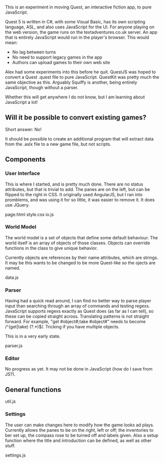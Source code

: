 This is an experiment in moving Quest, an interactive fiction app, to pure JavaScript.

Quest 5 is written in C#, with some Visual Basic, has its own scripting language, ASL, and also uses JavaScript for the UI. For anyone playing on the web version, the game runs on the textadventures.co.uk server. An app that is entirely JavaScript would run in the player's browser. This would mean:

* No lag between turns
* No need to support legacy games in the app
* Authors can upload games to their own web site

Alex had some experiments into this before he quit. QuestJS was hoped to convert a Quest .quest file to pure JavaScript. QuestKit was pretty much the same objective as this. Arguably Squiffy is another, being entirely JavaScript, though without a parser.

Whether this will get anywhere I do not know, but I am learning about JavaScript a lot!

## Will it be possible to convert existing games?

Short answer: No!

It should be possible to create an additional program that will extract data from the .aslx file to a new game file, but not scripts.


Components
----------

### User Interface

This is where I started, and is pretty much done. There are no status attributes, but that is trivial to add. The panes are on the left, but can be flipped to the right in CSS. It originally used AngularJS, but I ran into promblems, and was using it for so little, it was easier to remove it. It does use JQuery.

page.html
style.css
io.js


### World Model

The world model is a set of objects that define some default behaviour. The world itself is an array of objects of those classes. Objects can override functions in the class to give unique behavior.

Currently objects are references by their name attributes, which are strings. It may be this wants to be changed to be more Quest-like so the ojects are named.

data.js


### Parser

Having had a quick read around, I can find no better way to parse player input than searching through an array of commands and testing regexs. JavaScript supports regexs exactly as Quest does (as far as I can tell), so these can be copied straight across. Translating patterns is not straight forward. For example, "get #object#;take #object#" needs to become /^(get|take) (?<object>.*)$/. Tricking if you have multiple objects.
  
This is in a very early state.

parser.js


### Editor

No progress as yet. It may not be done in JavaScript (how do I save from JS?).

## General functions

util.js


### Settings

The user can make changes here to modify how the game looks ad plays. Currently allows the panes to be on the right, left or off; the inventories to ber set up, the compass rose to be turned off and labels given. Also a setup function where the title and introduction can be defined, as well as other stuff.

settings.js
